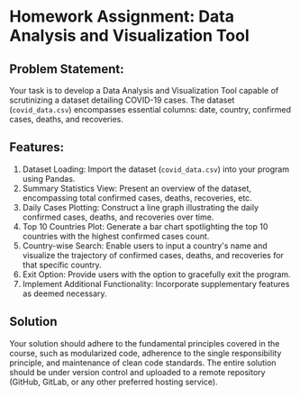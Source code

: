 # Homework Assignment: Data Analysis and Visualization Tool

## Problem Statement:
Your task is to develop a Data Analysis and Visualization Tool capable of scrutinizing a dataset detailing COVID-19 cases. The dataset (`covid_data.csv`) encompasses essential columns: date, country, confirmed cases, deaths, and recoveries.

## Features:

1. Dataset Loading: Import the dataset (`covid_data.csv`) into your program using Pandas.
2. Summary Statistics View: Present an overview of the dataset, encompassing total confirmed cases, deaths, recoveries, etc.
3. Daily Cases Plotting: Construct a line graph illustrating the daily confirmed cases, deaths, and recoveries over time.
4. Top 10 Countries Plot: Generate a bar chart spotlighting the top 10 countries with the highest confirmed cases count.
5. Country-wise Search: Enable users to input a country's name and visualize the trajectory of confirmed cases, deaths, and recoveries for that specific country.
6. Exit Option: Provide users with the option to gracefully exit the program.
7. Implement Additional Functionality: Incorporate supplementary features as deemed necessary.

## Solution

Your solution should adhere to the fundamental principles covered in the course, such as modularized code, adherence to the single responsibility principle, and maintenance of clean code standards. The entire solution should be under version control and uploaded to a remote repository (GitHub, GitLab, or any other preferred hosting service).
